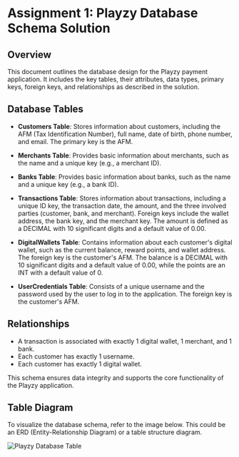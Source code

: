 
# Assignment 1: Playzy Database Schema Solution

## Overview
This document outlines the database design for the Playzy payment application. It includes the key tables, their attributes, data types, primary keys, foreign keys, and relationships as described in the solution.

## Database Tables

- **Customers Table**: Stores information about customers, including the AFM (Tax Identification Number), full name, date of birth, phone number, and email. The primary key is the AFM.

- **Merchants Table**: Provides basic information about merchants, such as the name and a unique key (e.g., a merchant ID).

- **Banks Table**: Provides basic information about banks, such as the name and a unique key (e.g., a bank ID).

- **Transactions Table**: Stores information about transactions, including a unique ID key, the transaction date, the amount, and the three involved parties (customer, bank, and merchant). Foreign keys include the wallet address, the bank key, and the merchant key. The amount is defined as a DECIMAL with 10 significant digits and a default value of 0.00.

- **DigitalWallets Table**: Contains information about each customer's digital wallet, such as the current balance, reward points, and wallet address. The foreign key is the customer's AFM. The balance is a DECIMAL with 10 significant digits and a default value of 0.00, while the points are an INT with a default value of 0.

- **UserCredentials Table**: Consists of a unique username and the password used by the user to log in to the application. The foreign key is the customer's AFM.

## Relationships
- A transaction is associated with exactly 1 digital wallet, 1 merchant, and 1 bank.
- Each customer has exactly 1 username.
- Each customer has exactly 1 digital wallet.

This schema ensures data integrity and supports the core functionality of the Playzy application.

## Table Diagram
To visualize the database schema, refer to the image below. This could be an ERD (Entity-Relationship Diagram) or a table structure diagram.

![Playzy Database Table](/Ex1-1.png)
